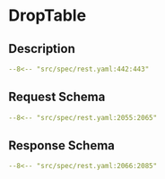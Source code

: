 # DropTable

## Description

```yaml
--8<-- "src/spec/rest.yaml:442:443"
```

## Request Schema

```yaml
--8<-- "src/spec/rest.yaml:2055:2065"
```
## Response Schema

```yaml
--8<-- "src/spec/rest.yaml:2066:2085"
```
